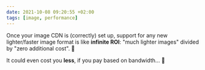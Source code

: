 ```yaml
---
date: 2021-10-08 09:20:55 +02:00
tags: [image, performance]
---
```


Once your image CDN is (correctly) set up, support for any new lighter/faster image format is like **infinite ROI**: "much lighter images" divided by "zero additional cost". 🥰

It could even cost you **less**, if you pay based on bandwidth… 🎉
